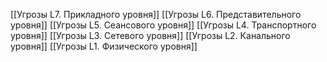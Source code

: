 [[Угрозы L7. Прикладного уровня]]
[[Угрозы L6. Представительного уровня]]
[[Угрозы L5. Сеансового уровня]]
[[Угрозы L4. Транспортного уровня]]
[[Угрозы L3. Сетевого уровня]]
[[Угрозы L2. Канального уровня]]
[[Угрозы L1. Физического уровня]]

